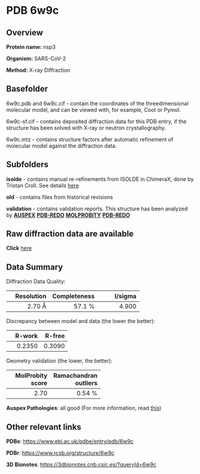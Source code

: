 # PDB 6w9c

## Overview

**Protein name:** nsp3

**Organism:** SARS-CoV-2

**Method:** X-ray Diffraction

## Basefolder

6w9c.pdb and 6w9c.cif - contain the coordinates of the threedimensional molecular model, and can be viewed with, for example, Coot or Pymol.

6w9c-sf.cif - contains deposited diffraction data for this PDB entry, if the structure has been solved with X-ray or neutron crystallography.

6w9c.mtz - contains structure factors after automatic refinement of molecular model against the diffraction data.

## Subfolders

**isolde** - contains manual re-refinements from ISOLDE in ChimeraX, done by Tristan Croll. See details [here](https://github.com/thorn-lab/coronavirus_structural_task_force/blob/master/pdb/nsp3/SARS-CoV-2/6w9c/isolde/directory_info.txt)

**old** - contains files from historical revisions

**validation** - contains validation reports. This structure has been analyzed by [**AUSPEX**](https://github.com/thorn-lab/coronavirus_structural_task_force/tree/master/pdb/nsp3/SARS-CoV-2/6w9c/validation/auspex) [**PDB-REDO**](https://github.com/thorn-lab/coronavirus_structural_task_force/tree/master/pdb/nsp3/SARS-CoV-2/6w9c/validation/pdb-redo) [**MOLPROBITY**](https://github.com/thorn-lab/coronavirus_structural_task_force/tree/master/pdb/nsp3/SARS-CoV-2/6w9c/validation/molprobity) [**PDB-REDO**](https://github.com/thorn-lab/coronavirus_structural_task_force/blob/master/pdb/nsp3/SARS-CoV-2/6w9c/validation/Xtriage_output.log) 

## Raw diffraction data are available

**Click** [here](https://doi.org/10.18430/m36w9c) 

## Data Summary
Diffraction Data Quality:

|   | Resolution | Completeness| I/sigma |
|---|-------------:|----------------:|--------------:|
|   |2.70 Å|57.1  %|<img width=50/>4.900|

Discrepancy between model and data (the lower the better):

|   | **R-work**| **R-free**   
|---|-------------:|----------------:|           
||  0.2350|  0.3090|

Geometry validation (the lower, the better):

|   |**MolProbity<br>score**| **Ramachandran<br>outliers** 
|---|-------------:|----------------:|
||  2.70|  0.54 %|

**Auspex Pathologies**: all good (For more information, read [this](https://github.com/thorn-lab/coronavirus_structural_task_force/blob/master/pdb/nsp3/SARS-CoV-2/6w9c/validation/auspex/6w9c_auspex_comments.txt))

 



## Other relevant links 
**PDBe**:  https://www.ebi.ac.uk/pdbe/entry/pdb/6w9c
 
**PDBr**: https://www.rcsb.org/structure/6w9c 

**3D Bionotes**: https://3dbionotes.cnb.csic.es/?queryId=6w9c

